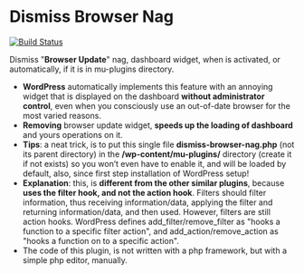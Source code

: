 # Dismiss Browser Nag
[![Build Status](https://travis-ci.org/luciano-croce/dismiss-browser-nag.svg?branch=master)](https://travis-ci.org/luciano-croce/dismiss-browser-nag)

Dismiss "<strong>Browser Update</strong>" nag, dashboard widget, when is activated, or automatically, if it is in mu-plugins directory.
* <strong>WordPress</strong> automatically implements this feature with an annoying widget that is displayed on the dashboard <strong>without administrator control</strong>, even when you consciously use an out-of-date browser for the most varied reasons.
* <strong>Removing</strong> browser update widget, <strong>speeds up the loading of dashboard</strong> and yours operations on it.
* <strong>Tips</strong>: a neat trick, is to put this single file <strong>dismiss-browser-nag.php</strong> (not its parent directory) in the <strong>/wp-content/mu-plugins/</strong> directory (create it if not exists) so you won’t even have to enable it, and will be loaded by default, also, since first step installation of WordPress setup!
* <strong>Explanation</strong>: this, is <strong>different from the other similar plugins</strong>, because <strong>uses the filter hook, and not the action hook</strong>. Filters should filter information, thus receiving information/data, applying the filter and returning information/data, and then used. However, filters are still action hooks. WordPress defines add_filter/remove_filter as "hooks a function to a specific filter action", and add_action/remove_action as "hooks a function on to a specific action".
* The code of this plugin, is not written with a php framework, but with a simple php editor, manually.
